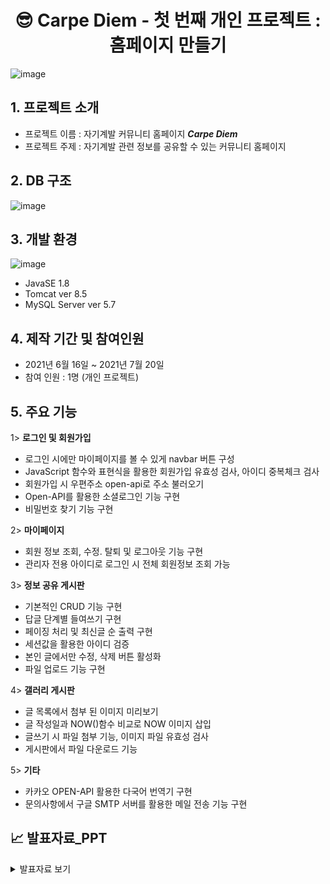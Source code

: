 # <center> 😎 Carpe Diem - 첫 번째 개인 프로젝트 : 홈페이지 만들기 </center>

![image](https://user-images.githubusercontent.com/92525310/148883792-41207cbc-2038-40ad-98b5-d89d50c1bae0.png)

## 1. 프로젝트 소개

- 프로젝트 이름 : 자기계발 커뮤니티 홈페이지 <b><em>Carpe Diem</em></b>
- 프로젝트 주제 : 자기계발 관련 정보를 공유할 수 있는 커뮤니티 홈페이지

## 2. DB 구조

![image](https://user-images.githubusercontent.com/92525310/148019975-b8c1927c-4a0c-462f-88eb-974ca72eb423.png)

## 3. 개발 환경

![image](https://user-images.githubusercontent.com/92525310/148327918-9da9abe8-0302-49bd-a797-a7ec0d349393.png)

- JavaSE 1.8
- Tomcat ver 8.5
- MySQL Server ver 5.7

## 4. 제작 기간 및 참여인원

- 2021년 6월 16일 ~ 2021년 7월 20일
- 참여 인원 : 1명 (개인 프로젝트)

## 5. 주요 기능

1> <b>로그인 및 회원가입</b>
- 로그인 시에만 마이페이지를 볼 수 있게 navbar 버튼 구성
- JavaScript 함수와 표현식을 활용한 회원가입 유효성 검사, 아이디 중복체크 검사
- 회원가입 시 우편주소 open-api로 주소 불러오기
- Open-API를 활용한 소셜로그인 기능 구현
- 비밀번호 찾기 기능 구현

2> <b>마이페이지</b>
- 회원 정보 조회, 수정. 탈퇴 및 로그아웃 기능 구현
- 관리자 전용 아이디로 로그인 시 전체 회원정보 조회 가능

3> <b>정보 공유 게시판</b>
- 기본적인 CRUD 기능 구현
- 답글 단계별 들여쓰기 구현
- 페이징 처리 및 최신글 순 출력 구현
- 세션값을 활용한 아이디 검증
- 본인 글에서만 수정, 삭제 버튼 활성화
- 파일 업로드 기능 구현

4> <b>갤러리 게시판</b>
- 글 목록에서 첨부 된 이미지 미리보기
- 글 작성일과 NOW()함수 비교로 NOW 이미지 삽입
- 글쓰기 시 파일 첨부 기능, 이미지 파일 유효성 검사
- 게시판에서 파일 다운로드 기능

5> <b>기타</b>
- 카카오 OPEN-API 활용한 다국어 번역기 구현
- 문의사항에서 구글 SMTP 서버를 활용한 메일 전송 기능 구현
 
## 📈 발표자료_PPT
<details>
<summary>발표자료 보기</summary>
<div markdown="1">
1.
<img src="https://user-images.githubusercontent.com/92525310/148328986-0837c846-db77-4c9e-b950-c3da3696550f.png">
2. 
<img src="https://user-images.githubusercontent.com/92525310/148329024-c883c49a-6947-47f9-bf9e-9a780895aa67.png">
3.
<img src="https://user-images.githubusercontent.com/92525310/148329055-3ee96071-e69f-4ce6-ba0d-ee53fde42aea.png">
4.
<img src="https://user-images.githubusercontent.com/92525310/148329091-579d0c44-9ae4-48b4-bf11-70262268658f.png">
5.
<img src="https://user-images.githubusercontent.com/92525310/148329116-3e214103-11d5-41cc-9995-a58778fc353a.png">
<img src="https://user-images.githubusercontent.com/92525310/148329156-fc70fa9f-5fd0-45ae-9637-93718c4463ca.png">
 </div>
</details>

